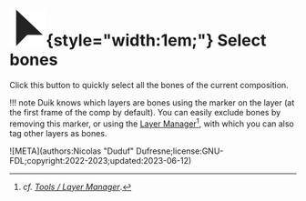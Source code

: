 # ![](../../../img/duik/icons/select.svg){style="width:1em;"} Select bones

Click this button to quickly select all the bones of the current composition.

!!! note
    Duik knows which layers are bones using the marker on the layer (at the first frame of the comp by default). You can easily exclude bones by removing this marker, or using the [Layer Manager](../../tools/layers.md)[^1], with which you can also tag other layers as bones.

[^1]: *cf.* [*Tools / Layer Manager*](../../tools/layers.md).

![META](authors:Nicolas "Duduf" Dufresne;license:GNU-FDL;copyright:2022-2023;updated:2023-06-12)
